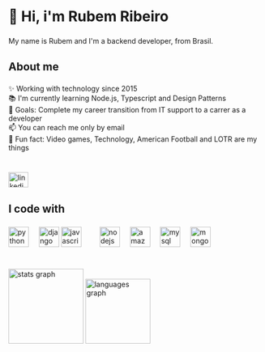 <h1 align="left">👋 Hi, i'm Rubem Ribeiro</h1>

###

<p align="left">My name is Rubem and I'm a backend developer, from Brasil.</p>

###

<h2 align="left">About me</h2>

###

<p align="left">✨ Working with technology since 2015<br>📚 I'm currently learning Node.js, Typescript and Design Patterns<br>🎯 Goals: Complete my career transition from IT support to a carrer as a developer<br>📫 You can reach me only by email<br>🎲 Fun fact: Video games, Technology, American Football and LOTR are my things</p>

###

<br clear="both">

<div align="left">
  <a href="https://www.linkedin.com/in/ribeiro-rubem" target="_blank">
    <img src="https://raw.githubusercontent.com/maurodesouza/profile-readme-generator/master/src/assets/icons/social/linkedin/default.svg" width="39" height="30" alt="linkedin logo"  />
  </a>
</div>

###

<h2 align="left">I code with</h2>

###

<div align="left">
   <img src="https://cdn.jsdelivr.net/gh/devicons/devicon/icons/python/python-original.svg" height="40" alt="python logo"/>
  <img width="12"/>
  <img src="https://cdn.jsdelivr.net/gh/devicons/devicon/icons/django/django-plain.svg" height="40" alt="django logo"/>
  <img src="https://cdn.jsdelivr.net/gh/devicons/devicon/icons/javascript/javascript-original.svg" height="40" alt="javascript logo"/>
  <img width="12"/>
  <img width="12"/>
  <img src="https://cdn.jsdelivr.net/gh/devicons/devicon/icons/nodejs/nodejs-original.svg" height="40" alt="nodejs logo"  />
  <img width="12"/>
  <img src="https://cdn.jsdelivr.net/gh/devicons/devicon/icons/amazonwebservices/amazonwebservices-line-wordmark.svg" height="40" alt="amazonwebservices logo"  />
  <img width="12"/>
  <img src="https://cdn.jsdelivr.net/gh/devicons/devicon/icons/mysql/mysql-original.svg" height="40" alt="mysql logo"  />
  <img width="12"/>
  <img src="https://cdn.jsdelivr.net/gh/devicons/devicon/icons/mongodb/mongodb-original.svg" height="40" alt="mongodb logo"/>
</div>

###

<br clear="both">

<div align="left">
  <img src="https://github-readme-stats.vercel.app/api?username=RubemRibeiro&hide_title=false&hide_rank=false&show_icons=true&include_all_commits=true&count_private=true&disable_animations=false&theme=dark&locale=en&hide_border=true&order=1" height="148" alt="stats graph"  />
  <img src="https://github-readme-stats.vercel.app/api/top-langs?username=RubemRibeiro&locale=en&hide_title=false&layout=compact&card_width=320&langs_count=5&theme=dark&hide_border=true&order=2" height="128" alt="languages graph"  />
</div>

###

